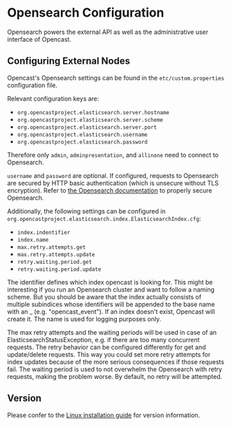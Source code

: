 Opensearch Configuration
===========================

Opensearch powers the external API as well as the administrative user interface of Opencast.

Configuring External Nodes
--------------------------

Opencast's Opensearch settings can be found in the `etc/custom.properties` configuration file.

Relevant configuration keys are:

* `org.opencastproject.elasticsearch.server.hostname`
* `org.opencastproject.elasticsearch.server.scheme`
* `org.opencastproject.elasticsearch.server.port`
* `org.opencastproject.elasticsearch.username`
* `org.opencastproject.elasticsearch.password`

Therefore only `admin`, `adminpresentation`, and `allinone` need to connect to Opensearch.

`username` and `password` are optional. If configured, requests to Opensearch are secured by
HTTP basic authentication (which is unsecure without TLS encryption). Refer to [the Opensearch
documentation](https://opensearch.org/docs/latest/security-plugin/configuration/index/)
to properly secure Opensearch.

Additionally, the following settings can be configured in
`org.opencastproject.elasticsearch.index.ElasticsearchIndex.cfg`:
* `index.indentifier`
* `index.name`
* `max.retry.attempts.get`
* `max.retry.attempts.update`
* `retry.waiting.period.get`
* `retry.waiting.period.update`

The identifier defines which index opencast is looking for. This might be interesting if you run an
Opensearch cluster and want to follow a naming scheme. But you should be aware that the index actually consists of
multiple subindices whose identifiers will be appended to the base name with an _ (e.g. "opencast_event").
If an index doesn't exist, Opencast will create it. The name is used for logging purposes only.

The max retry attempts and the waiting periods will be used in case of an ElasticsearchStatusException, e.g. if there
are too many concurrent requests. The retry behavior can be configured differently for get and update/delete requests.
This way you could set more retry attempts for index updates because of the more serious consequences if those requests
fail. The waiting period is used to not overwhelm the Opensearch with retry requests, making the problem worse. By
default, no retry will be attempted.

Version
-------

Please confer to the [Linux installation guide](../installation/source-linux.md#install-dependencies)
for version information.
